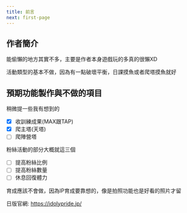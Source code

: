 ```yaml
---
title: 前言
next: first-page
---
```


## 作者簡介

能偷懶的地方其實不多，主要是作者本身遊戲玩的多真的很懶XD

活動類型的基本不做，因為有一點破壞平衡，日課摸魚或者爬塔摸魚就好

## 預期功能製作與不做的項目

稍微提一些我有想到的

- [X] 收訓練成果(MAX跟TAP)
- [X] 爬主塔(天塔)
- [ ] 爬陣營塔

粉絲活動的部分大概就這三個

- [ ] 提高粉絲比例
- [ ] 提高粉絲數量
- [ ] 休息回復體力

育成應該不會做，因為IP育成要靠想的，像是拍照功能也是好看的照片才留

日版官網: https://idolypride.jp/

